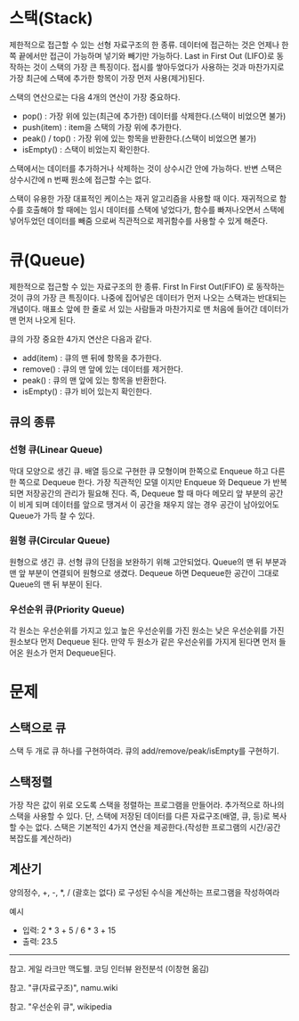 # 스택(Stack)

제한적으로 접근할 수 있는 선형 자료구조의 한 종류. 데이터에 접근하는 것은 언제나 한쪽 끝에서만 접근이 가능하며 넣기와 빼기만 가능하다.  Last in First Out (LIFO)로 동작하는 것이 스택의 가장 큰 특징이다. 접시를 쌓아두었다가 사용하는 것과 마찬가지로 가장 최근에 스택에 추가한 항목이 가장 먼저 사용(제거)된다.

스택의 연산으로는 다음 4개의 연산이 가장 중요하다.

- pop() : 가장 위에 있는(최근에 추가한) 데이터를 삭제한다.(스택이 비었으면 불가)
- push(item) : item을 스택의 가장 위에 추가한다.
- peak() / top() : 가장 위에 있는 항목을 반환한다.(스택이 비었으면 불가)
- isEmpty() : 스택이 비었는지 확인한다.

스택에서는 데이터를 추가하거나 삭제하는 것이 상수시간 안에 가능하다. 반변 스택은 상수시간에 n 번째 원소에 접근할 수는 없다.

스택이 유용한 가장 대표적인 케이스는 재귀 알고리즘을 사용할 때 이다. 재귀적으로 함수를 호출해야 할 때에는 임시 데이터를 스택에 넣었다가, 함수를 빠져나오면서 스택에 넣어두었던 데이터를 빼줌 으로써 직관적으로 제귀함수를 사용할 수 있게 해준다.

# 큐(Queue)

제한적으로 접근할 수 있는 자료구조의 한 종류. First In First Out(FIFO) 로 동작하는 것이 큐의 가장 큰 특징이다. 나중에 집어넣은 데이터가 먼저 나오는 스택과는 반대되는 개념이다. 매표소 앞에 한 줄로 서 있는 사람들과 마찬가지로 맨 처음에 들어간 데이터가 맨 먼저 나오게 된다.

큐의 가장 중요한 4가지 연산은 다음과 같다.

- add(item) : 큐의 맨 뒤에 항목을 추가한다.
- remove() : 큐의 맨 앞에 있는 데이터를 제거한다.
- peak() : 큐의 맨 앞에 있는 항목을 반환한다.
- isEmpty() : 큐가 비어 있는지 확인한다.

## 큐의 종류

### 선형 큐(Linear Queue)

막대 모양으로 생긴 큐. 배열 등으로 구현한 큐 모형이며 한쪽으로 Enqueue 하고 다른 한 쪽으로 Dequeue 한다. 가장 직관적인 모델 이지만 Enqueue 와 Dequeue 가 반복되면 저장공간의 관리가 필요해 진다. 즉, Dequeue 할 때 마다 메모리 앞 부분의 공간이 비게 되며 데이터를 앞으로 땡겨서 이 공간을 채우지 않는 경우 공간이 남아있어도 Queue가 가득 찰 수 있다.

### 원형 큐(Circular Queue)

원형으로 생긴 큐. 선형 큐의 단점을 보완하기 위해 고안되었다. Queue의 맨 뒤 부분과 맨 앞 부분이 연결되어 원형으로 생겼다. Dequeue 하면 Dequeue한 공간이 그대로 Queue의 맨 뒤 부분이 된다.

### 우선순위 큐(Priority Queue)

각 원소는 우선순위를 가지고 있고 높은 우선순위를 가진 원소는 낮은 우선순위를 가진 원소보다 먼저 Dequeue 된다. 만약 두 원소가 같은 우선순위를 가지게 된다면 먼저 들어온 원소가 먼저 Dequeue된다. 

# 문제

## 스택으로 큐

스택 두 개로 큐 하나를 구현하여라. 큐의 add/remove/peak/isEmpty를 구현하기.

## 스택정렬

가장 작은 값이 위로 오도록 스택을 정렬하는 프로그램을 만들어라. 추가적으로 하나의 스택을 사용할 수 있다. 단, 스택에 저장된 데이터를 다른 자료구조(배열, 큐, 등)로 복사할 수는 없다. 스택은 기본적인 4가지 연산을 제공한다.(작성한 프로그램의 시간/공간 복잡도를 계산하라)

## 계산기

양의정수, +, -, *, / (괄호는 없다) 로 구성된 수식을 계산하는 프로그램을 작성하여라

예시 

- 입력: 2 * 3 + 5 / 6 * 3 + 15
- 출력: 23.5

---

참고. 게일 라크만 맥도웰. 코딩 인터뷰 완전분석 (이창현 옮김) 

참고. "큐(자료구조)", namu.wiki

참고. "우선순위 큐", wikipedia
